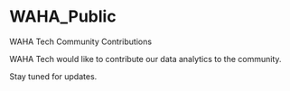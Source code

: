 # WAHA_Public
WAHA Tech Community Contributions 

WAHA Tech would like to contribute our data analytics to the community. 

Stay tuned for updates. 
